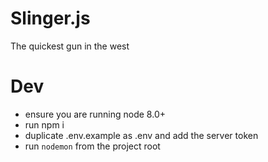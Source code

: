 # Slinger.js
The quickest gun in the west

# Dev
* ensure you are running node 8.0+
* run npm i
* duplicate .env.example as .env and add the server token
* run `nodemon` from the project root

